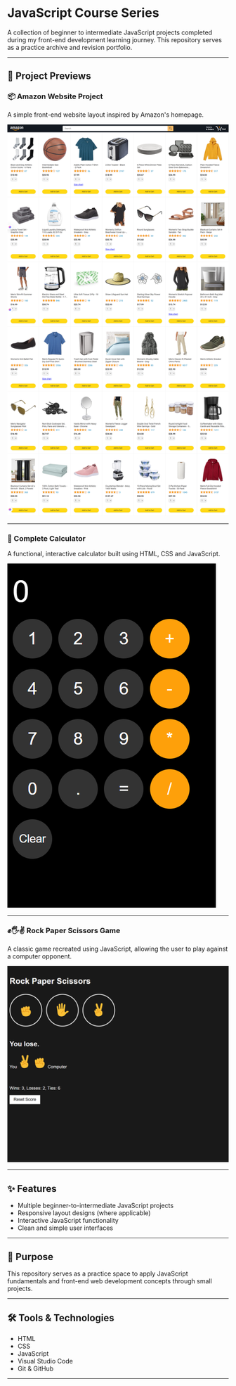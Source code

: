 # JavaScript Course Series

A collection of beginner to intermediate JavaScript projects completed during my front-end development learning journey. This repository serves as a practice archive and revision portfolio.

---

## 📸 Project Previews

### 📦 Amazon Website Project  
A simple front-end website layout inspired by Amazon's homepage.

![Amazon Website Screenshot](images/Amazon-HomePage.png)

---

### 🧮 Complete Calculator  
A functional, interactive calculator built using HTML, CSS and JavaScript.

![Calculator Screenshot](images/CalculatorProject.png)

---

### ✊🖐✌️ Rock Paper Scissors Game  
A classic game recreated using JavaScript, allowing the user to play against a computer opponent.

![Rock Paper Scissors Screenshot](images/RockPaperScissorsProject.png)

---

## ✨ Features

- Multiple beginner-to-intermediate JavaScript projects
- Responsive layout designs (where applicable)
- Interactive JavaScript functionality
- Clean and simple user interfaces

---

## 📌 Purpose

This repository serves as a practice space to apply JavaScript fundamentals and front-end web development concepts through small projects.

---

## 🛠️ Tools & Technologies

- HTML
- CSS
- JavaScript
- Visual Studio Code
- Git & GitHub

---


